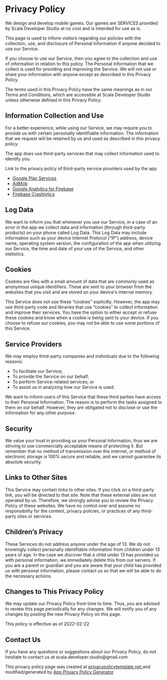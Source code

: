 <h1>Privacy Policy</h1>
    <p>
        We design and develop mobile games. Our games are SERVICES provided by Scala Developer Studio at no cost and is intended for use as is.
    </p>
    <p>
        This page is used to inform visitors regarding our policies with the collection, use, and disclosure of Personal Information if anyone decided to use our Service.
    </p>
    <p>
        If you choose to use our Service, then you agree to the collection and use of information in relation to this policy. The Personal Information that we collect is used for providing and improving the Service. We will not use or share your information with anyone except as described in this Privacy Policy.
	</p>
    <p>
        The terms used in this Privacy Policy have the same meanings as in our Terms and Conditions, which are accessible at Scala Developer Studio unless otherwise defined in this Privacy Policy.
    </p>
    <p><h2>Information Collection and Use</h2></p>
    <p>
        For a better experience, while using our Service, we may require you to provide us with certain personally identifiable information. The information that we request will be retained by us and used as described in this privacy policy.
    </p>
    <div>
        <p>
            The app does use third-party services that may collect information used to identify you.
        </p>
        <p>
            Link to the privacy policy of third-party service providers used by the app
        </p>
        <ul>
            <li><a href="https://www.google.com/policies/privacy/" target="_blank" rel="noopener noreferrer">Google Play
                    Services</a></li>
            <li><a href="https://support.google.com/admob/answer/6128543?hl=en" target="_blank"
                    rel="noopener noreferrer">AdMob</a></li>
            <li><a href="https://firebase.google.com/policies/analytics" target="_blank"
                    rel="noopener noreferrer">Google Analytics for Firebase</a></li>
            <li><a href="https://firebase.google.com/support/privacy/" target="_blank"
                    rel="noopener noreferrer">Firebase Crashlytics</a></li>
        </ul>
    </div>
    <p><h2>Log Data</h2></p>
    <p>
        We want to inform you that whenever you use our Service, in a case of an error in the app we collect data and information (through third-party products) on your phone called Log Data. This Log Data may include information such as your device Internet Protocol (“IP”) address, device name, operating system version, the configuration of the app when utilizing our Service, the time and date of your use of the Service, and other statistics.
    </p>
    <p><h2>Cookies</h2></p>
    <p>
        Cookies are files with a small amount of data that are commonly used as anonymous unique identifiers. These are sent to your browser from the websites that you visit and are stored on your device's internal memory.</p>
    <p>
        This Service does not use these “cookies” explicitly. However, the app may use third-party code and libraries that use “cookies” to collect information and improve their services. You have the option to either accept or refuse these cookies and know when a cookie is being sent to your device. If you choose to refuse our cookies, you may not be able to use some portions of this Service.
    </p>
    <p><h2>Service Providers</h2></p>
    <p>
        We may employ third-party companies and individuals due to the following reasons:
    </p>
    <ul>
        <li>To facilitate our Service;</li>
        <li>To provide the Service on our behalf;</li>
        <li>To perform Service-related services; or</li>
        <li>To assist us in analyzing how our Service is used.</li>
    </ul>
    <p>
        We want to inform users of this Service that these third parties have access to their Personal Information. The reason is to perform the tasks assigned to them on our behalf. However, they are obligated not to disclose or use the information for any other purpose.
    </p>
    <p><h2>Security</h2></p>
    <p>
        We value your trust in providing us your Personal Information, thus we are striving to use commercially acceptable means of protecting it. But remember that no method of transmission over the internet, or method of electronic storage is 100% secure and reliable, and we cannot guarantee its absolute security.
    </p>
    <p><h2>Links to Other Sites</h2></p>
    <p>
        This Service may contain links to other sites. If you click on a third-party link, you will be directed to that site. Note that these external sites are not operated by us. Therefore, we strongly advise you to review the Privacy Policy of these websites. We have no control over and assume no responsibility for the content, privacy policies, or practices of any third-party sites or services.
    </p>
    <p><h2>Children’s Privacy</h2></p>
    <div>
        <p>
            These Services do not address anyone under the age of 13. We do not knowingly collect personally identifiable information from children under 13 years of age. In the case we discover that a child under 13 has provided us with personal information, we immediately delete this from our servers. If you are a parent or guardian and you are aware that your child has provided us with personal information, please contact us so that we will be able to do the necessary actions.
        </p>
    </div>
    <!---->
    <p><h2>Changes to This Privacy Policy</h2></p>
    <p>
        We may update our Privacy Policy from time to time. Thus, you are advised to review this page periodically for any changes. We will notify you of any changes by posting the new Privacy Policy on this page.
    </p>
    <p>This policy is effective as of 2022-02-22</p>
    <p><h2>Contact Us</h2></p>
    <p>
        If you have any questions or suggestions about our Privacy Policy, do not hesitate to contact us at scala.developer.studio@gmail.com.
    </p>
    <p>This privacy policy page was created at <a href="https://privacypolicytemplate.net" target="_blank" rel="noopener noreferrer">privacypolicytemplate.net </a>and modified/generated by <a href="https://app-privacy-policy-generator.nisrulz.com/" target="_blank" rel="noopener noreferrer">App Privacy Policy Generator</a></p>
